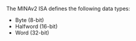 The MINAv2 ISA defines the following data types:

- Byte (8-bit)
- Halfword (16-bit)
- Word (32-bit)

